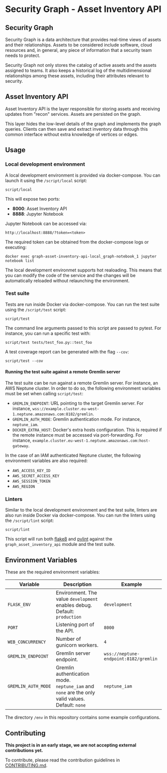 # Security Graph - Asset Inventory API

## Security Graph

Security Graph is a data architecture that provides real-time views of assets
and their relationships. Assets to be considered include software, cloud
resources and, in general, any piece of information that a security team needs
to protect.

Security Graph not only stores the catalog of active assets and the assets
assigned to teams. It also keeps a historical log of the multidimensional
relationships among these assets, including their attributes relevant to
security.

## Asset Inventory API

Asset Inventory API is the layer responsible for storing assets and receiving
updates from "recon" services. Assets are persisted on the graph.

This layer hides the low-level details of the graph and implements the graph
queries. Clients can then save and extract inventory data through this common
interface without extra knowledge of vertices or edges.

## Usage

### Local development environment

A local development environment is provided via docker-compose. You can launch
it using the `/script/local` script:

```
script/local
```

This will expose two ports:

- **8000**: Asset Inventory API
- **8888**: Jupyter Notebook

Jupyter Notebook can be accessed via:

```
http://localhost:8888/?token=<token>
```

The required token can be obtained from the docker-compose logs or executing:

```
docker exec graph-asset-inventory-api-local_graph-notebook_1 jupyter notebook list
```

The local development environmet supports hot realoading. This means that you
can modify the code of the service and the changes will be automatically
reloaded without relaunching the environment.

### Test suite

Tests are run inside Docker via docker-compose. You can run the test suite
using the `/script/test` script:

```
script/test
```

The command line arguments passed to this script are passed to pytest. For
instance, you can run a specific test with:

```
script/test tests/test_foo.py::test_foo
```

A test coverage report can be generated with the flag `--cov`:

```
script/test --cov
```

#### Running the test suite against a remote Gremlin server

The test suite can be run against a remote Gremlin server. For instance, an AWS
Neptune cluster. In order to do so, the following environment variables must be
set when calling `script/test`:

- `GREMLIN_ENDPOINT`: URL pointing to the target Gremlin server. For instance,
  `wss://example.cluster.eu-west-1.neptune.amazonaws.com:8182/gremlin`.
- `GREMLIN_AUTH_MODE`: Gremlin authentication mode. For instance,
  `neptune_iam`.
- `DOCKER_EXTRA_HOST`: Docker's extra hosts configuration. This is required if
  the remote instance must be accessed via port-forwarding. For instance,
  `example.cluster.eu-west-1.neptune.amazonaws.com:host-gateway`.

In the case of an IAM authenticated Neptune cluster, the following environment
variables are also required:

- `AWS_ACCESS_KEY_ID`
- `AWS_SECRET_ACCESS_KEY`
- `AWS_SESSION_TOKEN`
- `AWS_REGION`

### Linters

Similar to the local development environment and the test suite, linters are
also run inside Docker via docker-compose. You can run the linters using the
`/script/lint` script:

```
script/lint
```

This script will run both [flake8] and [pylint] against the
`graph_asset_inventory_api` module and the test suite.

## Environment Variables

These are the required environment variables:

| Variable | Description | Example |
| --- | --- | --- |
| `FLASK_ENV` | Environment. The value `development` enables debug. Default: `production` | `development` |
| `PORT` | Listening port of the API. | `8000` |
| `WEB_CONCURRENCY` | Number of gunicorn workers. | `4` |
| `GREMLIN_ENDPOINT` | Gremlin server endpoint. | `wss://neptune-endpoint:8182/gremlin` |
| `GREMLIN_AUTH_MODE` | Gremlin authentication mode. `neptune_iam` and `none` are the only valid values. Default: `none` | `neptune_iam` |

The directory `/env` in this repository contains some example configurations.

## Contributing

**This project is in an early stage, we are not accepting external
contributions yet.**

To contribute, please read the contribution guidelines in [CONTRIBUTING.md].


[CONTRIBUTING.md]: CONTRIBUTING.md
[flake8]: https://flake8.pycqa.org/
[pylint]: https://pylint.pycqa.org/
